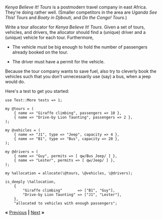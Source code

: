 *Kenya Believe It! Tours* is a postmodern travel company in east Africa.
They're doing rather well. (Smaller competitors in the area are *Uganda See
This! Tours* and *Boaty in Djibouti*, and *Do the Congo! Tours*.)

Write a tour allocator for *Kenya Believe It! Tours*. Given a set of tours,
vehicles, and drivers, the allocator should find a (unique) driver and a
(unique) vehicle for each tour. Furthermore,

* The vehicle must be big enough to hold the number of passengers already
  booked on the tour.

* The driver must have a permit for the vehicle.

Because the tour company wants to save fuel, also try to cleverly book the
vehicles such that you don't unnecessarily use (say) a bus, when a jeep would
do.

Here's a test to get you started:

    use Test::More tests => 1;

    my @tours = (
        { name => "Giraffe climbing", passengers => 10 },
        { name => "Drive-by Lion Taunting", passengers => 2 },
    );

    my @vehicles = (
        { name => "J1", type => "Jeep", capacity => 4 },
        { name => "B1", type => "Bus", capacity => 20 },
    );

    my @drivers = (
        { name => "Guy", permits => [ qw/Bus Jeep/ ] },
        { name => "Lester", permits => [ qw/Jeep/ ] },
    );

    my %allocation = allocate(\@tours, \@vehicles, \@drivers);

    is_deeply \%allocation,
        {
            "Giraffe climbing"       => ["B1", "Guy"],
            "Drive-by Lion Taunting" => ["J1", "Lester"],
        },
        "allocated to vehicles with enough passengers";

**«** [Previous](tell-vs-ask.md) **|** [Next](leakage.md) **»**
